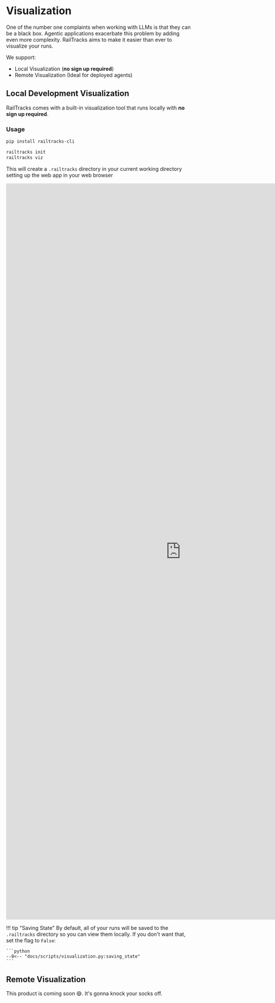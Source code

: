 # Visualization

One of the number one complaints when working with LLMs is that they can be a black box. Agentic applications exacerbate this problem by adding even more complexity. RailTracks aims to make it easier than ever to visualize your runs. 

We support:

- Local Visualization (**no sign up required**) 
- Remote Visualization (Ideal for deployed agents)

## Local Development Visualization

RailTracks comes with a built-in visualization tool that runs locally with **no sign up required**.

### Usage
    

```bash title="Install CLI tTool"
pip install railtracks-cli
```


```bash title="Initialize UI and Start"
railtracks init
railtracks viz
```

This will create a `.railtracks` directory in your current working directory setting up the web app in your web browser


<iframe
    src="https://railtownai.github.io/railtracks-visualizer/iframe.html?globals=&args=&id=components-visualizer-marketing--default&viewMode=story"
    style="width: 99dvw; min-height: 50dvh; border: none; box-sizing: border-box;"></iframe>

!!! tip "Saving State"
    By default, all of your runs will be saved to the `.railtracks` directory so you can view them locally. If you don't want that, set the
    flag to `False`:
    
    ```python
    --8<-- "docs/scripts/visualization.py:saving_state"
    ```

## Remote Visualization

This product is coming soon :smile:. It's gonna knock your socks off. 
